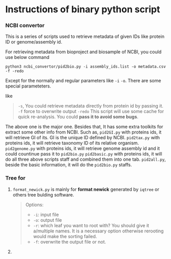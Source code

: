 # Instructions of binary python script

### NCBI convertor
This is a series of scripts used to retrieve metadata of given IDs like protein ID or genome/assembly id.

For retrieving metadata from bioproject and biosample of NCBI, you could use below command

`python3 ncbi_convertor/pid2bio.py -i assembly_ids.list -o metadata.csv -f -redo`

Except for the normally and regular parameters like `-i` `-o`. There are some special parameteters.

like
> `-s`, You could retrieve metadata directly from protein id by passing it.
> `-f` force to overwrite output
> `-redo` This script will use some cache for quick re-analysis. You could **pass it to avoid some bugs**.

The above one is the major one.
Besides that, It has some extra toolkits for extract some other info from NCBI.
Such as,
`pid2GI.py` with proteins ids, it will retrieve GI of its. GI is the unique ID defined by NCBI.
`pid2tax.py` with proteins ids, it will retrieve taxonomy ID of its relative organism.
`pid2genome.py` with proteins ids, it will retrieve genome assembly id and it could countinue pass it to `pid2bio.py`
`pid2basic.py` with proteins ids, it will do all three above scripts staff and combined them into one tab.
`pid2all.py`, beside the basic information, it will do the `pid2bio.py` staffs.



### Tree for
1. `format_newick.py` is mainly for **format newick** generated by `iqtree` or others tree bulding software. 
    > Options:
    > * `-i`: input file
    > * `-o`: output file
    > * `-r`: which leaf you want to root with? You should give it a/multiple names. It is a necessary option otherwise rerooting would make the sorting failed.
    > * `-f`: overwrite the output file or not.
    
2. 
